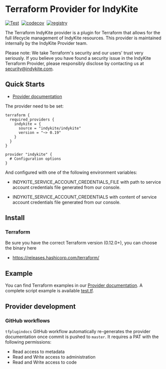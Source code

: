 # Terraform Provider for IndyKite

[![Test](https://github.com/indykite/terraform-provider-indykite/actions/workflows/go-test.yaml/badge.svg)](https://github.com/indykite/terraform-provider-indykite/actions/workflows/go-test.yaml)&nbsp;
[![codecov](https://codecov.io/gh/indykite/terraform-provider-indykite/graph/badge.svg?token=bPeHVRUJaZ)](https://codecov.io/gh/indykite/terraform-provider-indykite)&nbsp;
[![registry](https://img.shields.io/github/v/release/indykite/terraform-provider-indykite)](https://registry.terraform.io/providers/indykite/indykite/latest)

The Terraform IndyKite provider is a plugin for Terraform that allows for the full
lifecycle management of IndyKite resources.
This provider is maintained internally by the IndyKite Provider team.

Please note: We take Terraform's security and our users' trust very seriously.
If you believe you have found a security issue in the IndyKite Terraform Provider,
please responsibly disclose by contacting us at security@indykite.com.

## Quick Starts

- [Provider documentation](https://registry.terraform.io/providers/indykite/indykite/latest/docs)

The provider need to be set:
```hcl
terraform {
  required_providers {
    indykite = {
      source = "indykite/indykite"
      version = "~> 0.19"
    }
  }
}

provider "indykite" {
  # Configuration options
}
```

And configured with one of the following environment variables:
- INDYKITE_SERVICE_ACCOUNT_CREDENTIALS_FILE with path to service account credentials file generated from our console.

- INDYKITE_SERVICE_ACCOUNT_CREDENTIALS with content of service account credentials file generated from our console.

## Install

### Terraform

Be sure you have the correct Terraform version (0.12.0+), you can choose the binary here

- https://releases.hashicorp.com/terraform/

## Example

You can find Terraform examples in our [Provider documentation](https://registry.terraform.io/providers/indykite/indykite/latest/docs).
A complete script example is available [test.tf](tests/provider/test.tf).

## Provider development

### GitHub workflows

`tfplugindocs` GitHub workflow automatically re-generates the provider documentation once commit is pushed to `master`.
It requires a PAT with the following permissions:
- Read access to metadata
- Read and Write access to administration
- Read and Write access to code
